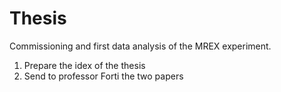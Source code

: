 # Thesis
Commissioning and first data analysis of the MREX experiment.

1. Prepare the idex of the thesis
2. Send to professor Forti the two papers

